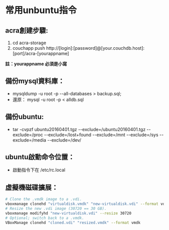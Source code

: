 # 常用unbuntu指令

## acra創建步驟:
1. cd acra-storage
2. couchapp push http://[login]:[password]@[your.couchdb.host]:[port]/acra-[yourappname]

 **註：yourappname 必須是小寫**

## 備份mysql資料庫：
* mysqldump -u root -p --all-databases > backup.sql;
* 還原： mysql -u root -p < alldb.sql

## 備份ubuntu:
* tar -cvpzf ubuntu20160401.tgz --exclude=/ubuntu20160401.tgz --exclude=/proc --exclude=/lost+found  --exclude=/mnt --exclude=/sys --exclude=/media --exclude=/dev/

## ubuntu啟動命令位置：
* 啟動指令下在 /etc/rc.local

## 虛擬機磁碟擴展：
```bash
# Clone the .vmdk image to a .vdi.
vboxmanage clonehd "virtualdisk.vmdk" "new-virtualdisk.vdi" --format vdi
# Resize the new .vdi image (30720 == 30 GB).
vboxmanage modifyhd "new-virtualdisk.vdi" --resize 30720
# Optional; switch back to a .vmdk.
VBoxManage clonehd "cloned.vdi" "resized.vmdk" --format vmdk
```
